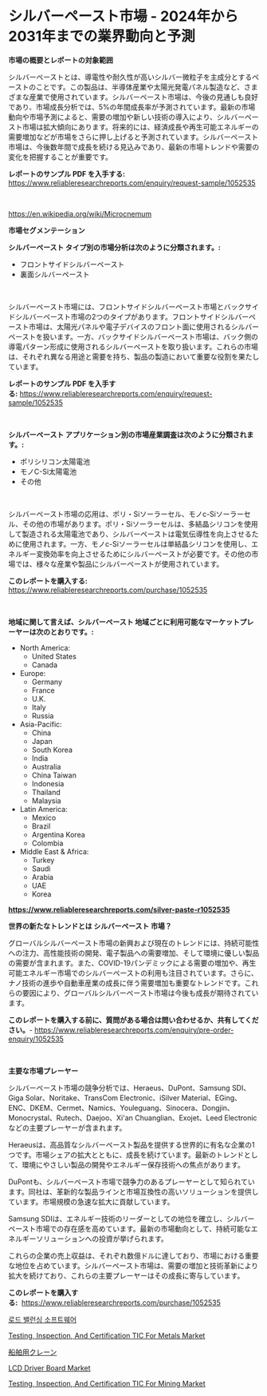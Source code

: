 <p><h1>シルバーペースト市場 - 2024年から2031年までの業界動向と予測</h1></p><p><strong>市場の概要とレポートの対象範囲</strong></p>
<p><p>シルバーペーストとは、導電性や耐久性が高いシルバー微粒子を主成分とするペーストのことです。この製品は、半導体産業や太陽光発電パネル製造など、さまざまな産業で使用されています。シルバーペースト市場は、今後の見通しも良好であり、市場成長分析では、5%の年間成長率が予測されています。最新の市場動向や市場予測によると、需要の増加や新しい技術の導入により、シルバーペースト市場は拡大傾向にあります。将来的には、経済成長や再生可能エネルギーの需要増加などが市場をさらに押し上げると予測されています。シルバーペースト市場は、今後数年間で成長を続ける見込みであり、最新の市場トレンドや需要の変化を把握することが重要です。</p></p>
<p><strong>レポートのサンプル PDF を入手する:</strong> <a href="https://www.reliableresearchreports.com/enquiry/request-sample/1052535">https://www.reliableresearchreports.com/enquiry/request-sample/1052535</a></p>
<p>&nbsp;</p>
<p><a href="https://en.wikipedia.org/wiki/Microcnemum">https://en.wikipedia.org/wiki/Microcnemum</a></p>
<p><strong>市場セグメンテーション</strong></p>
<p><strong>シルバーペースト タイプ別の市場分析は次のように分類されます。:</strong></p>
<p><ul><li>フロントサイドシルバーペースト</li><li>裏面シルバーペースト</li></ul></p>
<p>&nbsp;</p>
<p><p>シルバーペースト市場には、フロントサイドシルバーペースト市場とバックサイドシルバーペースト市場の2つのタイプがあります。フロントサイドシルバーペースト市場は、太陽光パネルや電子デバイスのフロント面に使用されるシルバーペーストを扱います。一方、バックサイドシルバーペースト市場は、バック側の導電パターン形成に使用されるシルバーペーストを取り扱います。これらの市場は、それぞれ異なる用途と需要を持ち、製品の製造において重要な役割を果たしています。</p></p>
<p><strong>レポートのサンプル PDF を入手する:</strong>&nbsp;<a href="https://www.reliableresearchreports.com/enquiry/request-sample/1052535">https://www.reliableresearchreports.com/enquiry/request-sample/1052535</a></p>
<p>&nbsp;</p>
<p><strong> シルバーペースト アプリケーション別の市場産業調査は次のように分類されます。:</strong></p>
<p><ul><li>ポリシリコン太陽電池</li><li>モノC-Si太陽電池</li><li>その他</li></ul></p>
<p>&nbsp;</p>
<p><p>シルバーペースト市場の応用は、ポリ・Siソーラーセル、モノc-Siソーラーセル、その他の市場があります。ポリ・Siソーラーセルは、多結晶シリコンを使用して製造される太陽電池であり、シルバーペーストは電気伝導性を向上させるために使用されます。一方、モノc-Siソーラーセルは単結晶シリコンを使用し、エネルギー変換効率を向上させるためにシルバーペーストが必要です。その他の市場では、様々な産業や製品にシルバーペーストが使用されています。</p></p>
<p><strong>このレポートを購入する:</strong>&nbsp; <a href="https://www.reliableresearchreports.com/purchase/1052535">https://www.reliableresearchreports.com/purchase/1052535</a></p>
<p>&nbsp;</p>
<p><strong>地域に関して言えば、シルバーペースト 地域ごとに利用可能なマーケットプレーヤーは次のとおりです。:</strong></p>
<p><ul>
    <li>
        North America:
        <ul>
            <li>United States</li>
            <li>Canada</li>
        </ul>
    </li>
    <li>
        Europe:
        <ul>
            <li>Germany</li>
            <li>France</li>
            <li>U.K.</li>
            <li>Italy</li>
            <li>Russia</li>
        </ul>
    </li>
    <li>
        Asia-Pacific:
        <ul>
            <li>China</li>
            <li>Japan</li>
            <li>South Korea</li>
            <li>India</li>
            <li>Australia</li>
            <li>China Taiwan</li>
            <li>Indonesia</li>
            <li>Thailand</li>
            <li>Malaysia</li>
        </ul>
    </li>
    <li>
        Latin America:
        <ul>
            <li>Mexico</li>
            <li>Brazil</li>
            <li>Argentina Korea</li>
            <li>Colombia</li>
        </ul>
    </li>
    <li>
        Middle East & Africa:
        <ul>
            <li>Turkey</li>
            <li>Saudi</li>
            <li>Arabia</li>
            <li>UAE</li>
            <li>Korea</li>
        </ul>
    </li>
    </ul></p>
<p><strong><a href="https://www.reliableresearchreports.com/silver-paste-r1052535">https://www.reliableresearchreports.com/silver-paste-r1052535</a></strong>&nbsp;</p>
<p><strong>世界の新たなトレンドとは シルバーペースト 市場？</strong></p>
<p><p>グローバルシルバーペースト市場の新興および現在のトレンドには、持続可能性への注力、高性能技術の開発、電子製品への需要増加、そして環境に優しい製品の需要が含まれます。また、COVID-19パンデミックによる需要の増加や、再生可能エネルギー市場でのシルバーペーストの利用も注目されています。さらに、ナノ技術の進歩や自動車産業の成長に伴う需要増加も重要なトレンドです。これらの要因により、グローバルシルバーペースト市場は今後も成長が期待されています。</p></p>
<p><strong>このレポートを購入する前に、質問がある場合は問い合わせるか、共有してください。</strong>- <a href="https://www.reliableresearchreports.com/enquiry/pre-order-enquiry/1052535">https://www.reliableresearchreports.com/enquiry/pre-order-enquiry/1052535</a></p>
<p>&nbsp;</p>
<p><strong>主要な市場プレーヤー</strong></p>
<p><p>シルバーペースト市場の競争分析では、Heraeus、DuPont、Samsung SDI、Giga Solar、Noritake、TransCom Electronic、iSilver Material、EGing、ENC、DKEM、Cermet、Namics、Youleguang、Sinocera、Dongjin、Monocrystal、Rutech、Daejoo、Xi'an Chuanglian、Exojet、Leed Electronicなどの主要プレーヤーが含まれます。</p><p>Heraeusは、高品質なシルバーペースト製品を提供する世界的に有名な企業の1つです。市場シェアの拡大とともに、成長を続けています。最新のトレンドとして、環境にやさしい製品の開発やエネルギー保存技術への焦点があります。</p><p>DuPontも、シルバーペースト市場で競争力のあるプレーヤーとして知られています。同社は、革新的な製品ラインと市場互換性の高いソリューションを提供しています。市場規模の急速な拡大に貢献しています。</p><p>Samsung SDIは、エネルギー技術のリーダーとしての地位を確立し、シルバーペースト市場での存在感を高めています。最新の市場動向として、持続可能なエネルギーソリューションへの投資が挙げられます。</p><p>これらの企業の売上収益は、それぞれ数億ドルに達しており、市場における重要な地位を占めています。シルバーペースト市場は、需要の増加と技術革新により拡大を続けており、これらの主要プレーヤーはその成長に寄与しています。</p></p>
<p><strong>このレポートを購入する:</strong>&nbsp;&nbsp;<a href="https://www.reliableresearchreports.com/purchase/1052535">https://www.reliableresearchreports.com/purchase/1052535</a></p>
<p><p><a href="https://medium.com/@kelvinfeenrey98677/%EB%A1%9C%EB%93%9C-%EB%B0%B8%EB%9F%B0%EC%8B%B1-%EC%86%8C%ED%94%84%ED%8A%B8%EC%9B%A8%EC%96%B4-%EC%8B%9C%EC%9E%A5-%EC%A0%84%EB%A7%9D-2024%EB%85%84%EB%B6%80%ED%84%B0-2031%EB%85%84%EA%B9%8C%EC%A7%80%EC%9D%98-%EC%99%84%EC%A0%84%ED%95%9C-%EC%82%B0%EC%97%85-%EB%B6%84%EC%84%9D-0d9c3b079569">로드 밸런싱 소프트웨어</a></p><p><a href="https://issuu.com/reportprime-2/docs/testing-inspection-and-certificatio_805e7e9ae5b1c0">Testing, Inspection, And Certification TIC For Metals Market</a></p><p><a href="https://medium.com/@royfoote921/%E8%88%B9%E8%88%B6%E3%82%AF%E3%83%AC%E3%83%BC%E3%83%B3%E5%B8%82%E5%A0%B4%E3%82%B7%E3%82%A7%E3%82%A2%E3%81%A8%E5%B8%82%E5%A0%B4%E5%88%86%E6%9E%90-%E6%88%90%E9%95%B7%E3%81%AE%E3%83%88%E3%83%AC%E3%83%B3%E3%83%89%E3%81%A8%E4%BA%88%E6%B8%AC-2024%E5%B9%B4%E3%81%8B%E3%82%892031%E5%B9%B4%E3%81%BE%E3%81%A7%E3%81%AE%E6%9C%9F%E9%96%93-994cc670ef05">船舶用クレーン</a></p><p><a href="https://medium.com/@stephaniewynterk14/lcd-driver-board-market-market-segmentation-geographical-regions-and-market-forcast-till-2031-b2621af7fc8d">LCD Driver Board Market</a></p><p><a href="https://issuu.com/reportprime-2/docs/testing-inspection-and-certification-tic-for-minin">Testing, Inspection, And Certification TIC For Mining Market</a></p></p>